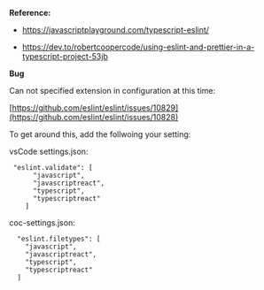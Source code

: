

**Reference:**

- https://javascriptplayground.com/typescript-eslint/

- https://dev.to/robertcoopercode/using-eslint-and-prettier-in-a-typescript-project-53jb



**Bug**

Can not specified extension in configuration at this time: 

[https://github.com/eslint/eslint/issues/10829](https://github.com/eslint/eslint/issues/10828)

To get around  this, add the follwoing your setting: 

vsCode settings.json:

```
 "eslint.validate": [
      "javascript",
      "javascriptreact",
      "typescript",
      "typescriptreact"
    ]
```

coc-settings.json:

```
  "eslint.filetypes": [
    "javascript",
    "javascriptreact",
    "typescript",
    "typescriptreact"
  ]
```



